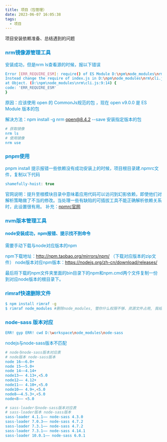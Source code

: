 ```yaml
---
title: 项目（包管理）
date: 2023-06-07 16:05:38
tags: 
  - 项目
---
```


项目安装依赖准备、总结遇到的问题

<!-- more -->

### <font color="#08c">nrm镜像源管理工具

安装成功，但是nrm ls查看源的时候，报以下错误

``` bash
Error [ERR_REQUIRE_ESM]: require() of ES Module D:\npm\node_modules\nrm\node_modules\open\index.js from D:\npm\node_modules\nrm\cli.js not supported.
Instead change the require of index.js in D:\npm\node_modules\nrm\cli.js to a dynamic import() which is available in all CommonJS modules.
at Object. (D:\npm\node_modules\nrm\cli.js:9:14) {
code: 'ERR_REQUIRE_ESM'
}
```

原因：应该使用 open 的 CommonJs规范的包 ，现在 open v9.0.0 是 ES Module 版本的包

解决方法：<font color="#08c">npm install -g nrm open@8.4.2 --save</font> 安装指定版本的包

``` bash
# 获取镜像
nrm ls
# 使用镜像
nrm use
```

### <font color="#08c">pnpm使用</font>

pnpm install 提示报错一些依赖没有成功安装上的时候，项目根目录建.npmrc文件，复制以下代码

```ts
shamefully-hoist: true
```

官网说明：提升至根模块目录中意味着应用代码可以访问到幻影依赖，即使他们对解析策略做了不当的修改。当处理一些有缺陷的可插拔工具不能正确解析依赖关系时，此设置很有用。
补充：[npmrc官网](https://pnpm.io/zh/npmrc)

### <font color="#08c">nvm版本管理工具</font>

#### node安装成功，npm报错、提示找不到命令

需要手动下载与node对应版本的npm

npm下载地址：http://npm.taobao.org/mirrors/npm/ （下载对应版本的zip文件）
node版本对应npm版本：https://nodejs.org/zh-cn/download/releases/

最后将下载的npm文件夹里面的bin目录下的npm和npm.cmd两个文件复制一份到对应node版本的根目录下。

### <font color="#08c">rimraf快速删除文件</font>

``` bash
$ npm install rimraf -g
$ rimraf node_modules #删除node_modules, 管你什么权限不够、资源文件占用, 我给你通通删除
```

### <font color="#08c">node-sass 版本对应</font>

``` bash
ERR! gyp ERR! cwd D:\workspace\node_modules\node-sass
```

nodejs与node-sass版本不匹配

``` bash
# node与node-sass版本对应表
# node版本 node-sass版本
node 16——6.0+
node 15——5.0+
node 14——4.14+
node13—— 4.13+,<5.0
node12—— 4.12+
node11—— 4.10+,<5.0
node10—— 4.9+,<5.0
node8——4.5.3+,<5.0
node<8—— <5.0

# sass-loader与node-sass版本对应表
# sass-loader版本 node-sass版本
sass-loader 4.1.1—— node-sass 4.3.0
sass-loader 7.0.3—— node-sass 4.7.2
sass-loader 7.3.1—— node-sass 4.7.2
sass-loader 7.3.1—— node-sass 4.14.1
sass-loader 10.0.1—— node-sass 6.0.1
```